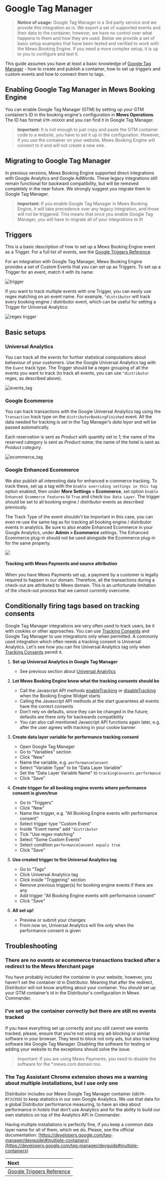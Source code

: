 # Google Tag Manager

> **Notice of usage:** Google Tag Manager is a 3rd party service and we provide this integration as is. We export a set of supported events and their data to the container, however, we have no control over what happens to them and how they are used. Below we provide a set of basic setup examples that have been tested and verified to work with the Mews Booking Engine. If you need a more complex setup, it is up to you to configure and test it.

This guide assumes you have at least a basic knowledge of [Google Tag Manager](https://www.google.com/analytics/tag-manager/) - how to create and publish a container, how to set up triggers and custom events and how to connect them to tags.

## Enabling Google Tag Manager in Mews Booking Engine

You can enable Google Tag Manager (GTM) by setting up your GTM container’s ID in the booking engine's configuration in __Mews Operations__.
The ID has format `GTM-XXXXXX` and you can find it in Google Tag Manager.

> **Important:** It is not enough to just copy and paste the GTM container code to a website, you have to set it up in the configuration.
> However, if you use the container on your website, Mews Booking Engine will connect to it and will not create a new one.

## Migrating to Google Tag Manager

In previous versions, Mews Booking Engine supported direct integrations with Google Analytics and Google AdWords. These legacy integrations still remain functional for backward compatibility, but will be removed completely in the near future.
We strongly suggest you migrate them to Google Tag Manager.

> **Important:** If you enable Google Tag Manager in Mews Booking Engine, it will take precedence over any legacy integration, and those will not be triggered.
> This means that once you enable Google Tag Manager, you will have to migrate all of your integrations to it!

## Triggers

This is a basic description of how to set up a Mews Booking Engine event as a Trigger.
For a full list of events, see the [Google Triggers Reference](google-triggers-reference.md).

For an integration with Google Tag Manager, Mews Booking Engine provides a set of Custom Events that you can set up as Triggers. To set up a Trigger for an event, match it with its name:

![trigger](../../.gitbook/assets/trigger.png)

If you want to track multiple events with one Trigger, you can easily use regex matching on an event name. For example, `^distributor` will track every booking engine \/ distributor event, which can be useful for setting a Trigger for Universal Analytics:

![regex trigger](../../.gitbook/assets/triggerregex.png)

## Basic setups

### Universal Analytics

You can track all the events for further statistical computations about behaviour of your customers. Use the Google Universal Analytics tag with the `Event` track type.
The Trigger should be a regex grouping of all the events you want to track \(to track all events, you can use `^distributor` regex, as described above\).

![events\_tag](../../.gitbook/assets/eventstag.png)

### Google Ecommerce

You can track transactions with the Google Universal Analytics tag using the `Transaction` track type on the `distributorBookingFinished` event.
All the data needed for tracking is set in the Tag Manager’s _data layer_ and will be passed automatically.

Each reservation is sent as _Product_ with quantity set to 1; the name of the reserved category is sent as _Product name_; the name of the hotel is sent as _Product category_.

![ecommerce\_tag](../../.gitbook/assets/ecommercetag.png)

### Google Enhanced Ecommerce

We also publish all interesting data for enhanced e-commerce tracking. To track these, set up a tag with the `Enable overriding settings in this tag` option enabled, then under **More Settings &gt; Ecommerce**, set option `Enable Enhanced Ecommerce Features` to `True` and check `Use Data Layer`. The trigger should be set to all booking engine \/ distributor events as described previously.

The Track Type of the event shouldn't be important in this case, you can even re-use the same tag as for tracking all booking engine \/ distributor events in analytics.
Be sure to also enable Enhanced Ecommerce in your Google Analytics, under **Admin &gt; Ecommerce** settings. The Enhanced Ecommerce plug-in should not be used alongside the Ecommerce plug-in for the same property.

![](../../.gitbook/assets/image.png)

#### Tracking with Mews Payments and source attribution

When you have Mews Payments set up, a payment by a customer is legally required to happen in our domain. Therefore, all the transactions during a check-out are attributed to Mews domain.
This is an unfortunate limitation of the check-out process that we cannot currently overcome.

## Conditionally firing tags based on tracking consents

Google Tag Manager integrations are very often used to track users, be it with cookies or other approaches. You can use [Tracking Consents](google-triggers-reference.md#trackingconsents) and Google Tag Manager to use integrations only when permitted.
A commonly used integration which often needs a tracking consent is Universal Analytics.
Let's see how you can fire Universal Analytics tag only when [Tracking Consents](google-triggers-reference.md#trackingconsents) permit it.

1. **Set up Universal Analytics in Google Tag Manager**
	* See previous section about [Universal Analytics](#universal-analytics)

2. **Let Mews Booking Engine know what the tracking consents should be**
	* Call the Javascript API methods [enableTracking](../reference.md#enabletracking) or [disableTracking](../reference.md#disabletracking) when the Booking Engine Widget starts
	* Calling the Javascript API methods at the start guarantees all events have the correct consents
	* Don't rely on defaults, since they can be changed in the future; defaults are there only for backwards compatibility
	* You can also call mentioned Javascript API functions again later, e.g. after the user agrees with tracking in your cookie banner

3. **Create data layer variable for performance tracking consent**
	* Open Google Tag Manager
	* Go to "Variables" section
	* Click "New"
	* Name the variable, e.g. `performanceConsent`
	* Select "Variable Type" to be "Data Layer Variable"
	* Set the "Data Layer Variable Name" to `trackingConsents.performance`
	* Click "Save"

4. **Create trigger for all booking engine events where performance consent is given/true**
	* Go to "Triggers"
	* Click "New"
	* Name the trigger, e.g. "All Booking Engine events with performance consent"
	* Select trigger type "Custom Event"
	* Inside "Event name" add `^distributor`
	* Tick "Use regex matching"
	* Select "Some Custom Events"
	* Select condition `performanceConsent equals true`
	* Click "Save"

5. **Use created trigger to fire Universal Analytics tag**
	* Go to "Tags"
	* Click Universal Analytics tag
	* Click inside "Triggering" section
	* Remove previous trigger(s) for booking engine events if there are any
	* Add trigger "All Booking Engine events with performance consent"
	* Click "Save"

6. **All set up!**
	* Preview or submit your changes
	* From now on, Universal Analytics will fire only when the performance consent is given

## Troubleshooting

### There are no events or ecommerce transactions tracked after a redirect to the Mews Merchant page

You have probably included the container in your website, however, you haven’t set the container id in Distributor. Meaning that after the redirect, Distributor will not know anything about your container. You should set up your GTM container’s id in the Distributor's configuration in Mews Commander.

### I’ve set up the container correctly but there are still no events tracked

If you have everything set up correctly and you still cannot see events tracked, please, ensure that you’re not using any ad-blocking or similar software in your browser. They tend to block not only ads, but also tracking software like Google Tag Manager. Disabling the software for testing or adding your website to the exceptions should solve the issue.

> Important: If you are using Mews Payments, you need to disable the software for the \*.mews.com domain too.

### The Tag Assistant Chrome extension shows me a warning about multiple installations, but I use only one

Distributor includes our Mews Google Tag Manager container \(id`GTM-M7JV35D`\) to keep statistics in our own Google Analytics. We use that data for a global Distributor performance measuring, to have an idea about performance in hotels that don’t use Analytics and for the ability to build our own statistics on top of the Analytics API in Commander.

Having multiple installations is perfectly fine, if you keep a common data layer name for all of them, which we do. Please, see the official documentation: [https://developers.google.com/tag-manager/devguide\#multiple-containers](https://developers.google.com/tag-manager/devguide#multiple-containers)

| Next |
| :-- |
| [Google Triggers Reference](google-triggers-reference.md) |
